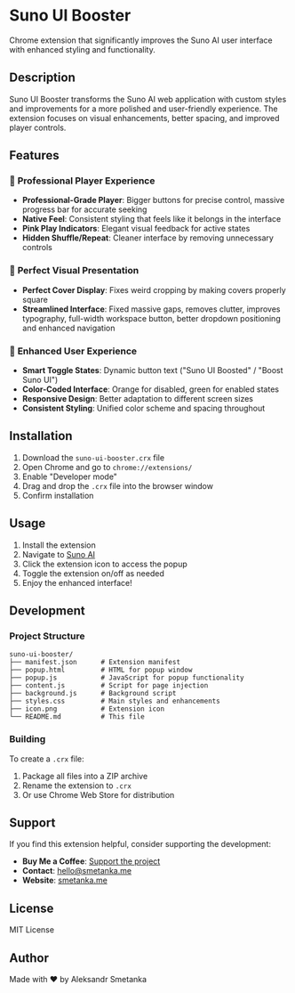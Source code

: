 # Suno UI Booster

Chrome extension that significantly improves the Suno AI user interface with enhanced styling and functionality.

## Description

Suno UI Booster transforms the Suno AI web application with custom styles and improvements for a more polished and user-friendly experience. The extension focuses on visual enhancements, better spacing, and improved player controls.

## Features

### 🎵 **Professional Player Experience**
- **Professional-Grade Player**: Bigger buttons for precise control, massive progress bar for accurate seeking
- **Native Feel**: Consistent styling that feels like it belongs in the interface
- **Pink Play Indicators**: Elegant visual feedback for active states
- **Hidden Shuffle/Repeat**: Cleaner interface by removing unnecessary controls

### 🎨 **Perfect Visual Presentation**
- **Perfect Cover Display**: Fixes weird cropping by making covers properly square
- **Streamlined Interface**: Fixed massive gaps, removes clutter, improves typography, full-width workspace button, better dropdown positioning and enhanced navigation

### 📱 **Enhanced User Experience**
- **Smart Toggle States**: Dynamic button text ("Suno UI Boosted" / "Boost Suno UI")
- **Color-Coded Interface**: Orange for disabled, green for enabled states
- **Responsive Design**: Better adaptation to different screen sizes
- **Consistent Styling**: Unified color scheme and spacing throughout

## Installation

1. Download the `suno-ui-booster.crx` file
2. Open Chrome and go to `chrome://extensions/`
3. Enable "Developer mode"
4. Drag and drop the `.crx` file into the browser window
5. Confirm installation

## Usage

1. Install the extension
2. Navigate to [Suno AI](https://suno.ai)
3. Click the extension icon to access the popup
4. Toggle the extension on/off as needed
5. Enjoy the enhanced interface!

## Development

### Project Structure

```
suno-ui-booster/
├── manifest.json      # Extension manifest
├── popup.html         # HTML for popup window
├── popup.js           # JavaScript for popup functionality
├── content.js         # Script for page injection
├── background.js      # Background script
├── styles.css         # Main styles and enhancements
├── icon.png           # Extension icon
└── README.md          # This file
```

### Building

To create a `.crx` file:

1. Package all files into a ZIP archive
2. Rename the extension to `.crx`
3. Or use Chrome Web Store for distribution

## Support

If you find this extension helpful, consider supporting the development:

- **Buy Me a Coffee**: [Support the project](https://www.buymeacoffee.com/asmetanka)
- **Contact**: hello@smetanka.me
- **Website**: [smetanka.me](https://smetanka.me)

## License

MIT License

## Author

Made with ❤️ by Aleksandr Smetanka 